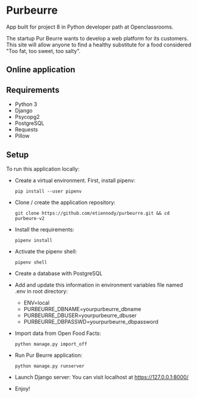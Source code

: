# Purbeurre
App built for project 8 in Python developer path at Openclassrooms.

The startup Pur Beurre wants to develop a web platform for its customers. This site will allow anyone to find a healthy substitute for a food considered "Too fat, too sweet, too salty".

## Online application

## Requirements
* Python 3
* Django
* Psycopg2
* PostgreSQL
* Requests
* Pillow

## Setup
To run this application locally:

* Create a virtual environment. First, install pipenv:
    ```
    pip install --user pipenv
    ```

* Clone / create the application repository:
    ```
    git clone https://github.com/etiennody/purbeurre.git && cd purbeure-v2
    ````

* Install the requirements:
    ```
    pipenv install
    ```

* Activate the pipenv shell:
    ```
    pipenv shell
    ```

* Create a database with PostgreSQL


* Add and update this information in environment variables file named .env in root directory:
    * ENV=local
    * PURBEURRE_DBNAME=yourpurbeurre_dbname
    * PURBEURRE_DBUSER=yourpurbeurre_dbuser
    * PURBEURRE_DBPASSWD=yourpurbeurre_dbpassword

* Import data from Open Food Facts:
    ```
    python manage.py import_off
    ```

* Run Pur Beurre application:
    ````
    python manage.py runserver
    ````

* Launch Django server:
You can visit localhost at https://127.0.0.1:8000/

* Enjoy!